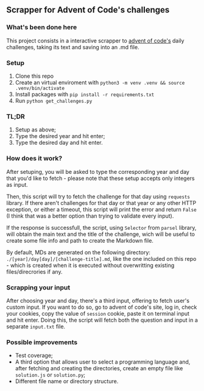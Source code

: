 ## Scrapper for Advent of Code's challenges

### What's been done here
This project consists in a interactive scrapper to [advent of code's](https://adventofcode.com/) daily challenges, taking its text and saving into an .md file.

### Setup
1. Clone this repo
2. Create an virtual enviroment with `python3 -m venv .venv && source .venv/bin/activate`
3. Install packages with `pip install -r requirements.txt`
4. Run `python get_challenges.py`

### TL;DR
1. Setup as above;
2. Type the desired year and hit enter;
3. Type the desired day and hit enter.


### How does it work?
After setuping, you will be asked to type the corresponding year and day that you'd like to fetch - please note that these setup accepts only integers as input.

Then, this script will try to fetch the challenge for that day using `requests` library. If there aren't challenges for that day or that year or any other HTTP exception, or either a timeout, this script will print the error and return `False` (I think that was a better option than trying to validate every input).

If the response is successfull, the script, using `Selector` from `parsel` library, will obtain the main text and the title of the challenge, wich will be useful to create some file info and path to create the Markdown file.

By default, MDs are generated on the following directory: `./[year]/day[day]/[challenge-title].md`, like the one included on this repo - which is created when it is executed without overwritting existing files/direcrories if any.

### Scrapping your input
After choosing year and day, there's a third input, offering to fetch user's custom input. If you want to do so, go to advent of code's site, log in, check your cookies, copy the value of `session` cookie, paste it on terminal input and hit enter. Doing this, the script will fetch both the question and input in a separate `input.txt` file.

### Possible improvements
- Test coverage;
- A third option that allows user to select a programming language and, after fetching and creating the directories, create an empty file like `solution.js` or `solution.py`;
- Different file name or directory structure.